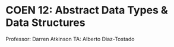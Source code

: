 # COEN 12: Abstract Data Types & Data Structures

Professor: Darren Atkinson
TA: Alberto Diaz-Tostado
